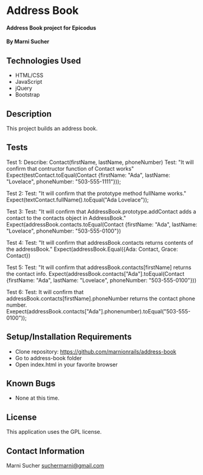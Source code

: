 # Address Book

#### Address Book project for Epicodus

#### By **Marni Sucher**

## Technologies Used

* HTML/CSS
* JavaScript
* jQuery
* Bootstrap

## Description

This project builds an address book.

## Tests

Test 1: Describe: Contact(firstName, lastName, phoneNumber)
        Test: "It will confirm that contructor function of Contact works"
        Expect(testContact.toEqual(Contact {firstName: "Ada", lastName: "Lovelace", phoneNumber: "503-555-1111"}));

Test 2: Test: "It will confirm that the prototype method fullName works."
        Expect(textContact.fullName().toEqual("Ada Lovelace"));

Test 3: Test: "It will confirm that AddressBook.prototype.addContact adds a contact to the contacts object in AddressBook."
        Expect(addressBook.contacts.toEqual(Contact {firstName: "Ada", lastName: "Lovelace", phoneNumber: "503-555-0100"})

Test 4: Test: "It will confirm that addressBook.contacts returns contents of the addressBook."
        Expect(addressBook.Equal({Ada: Contact, Grace: Contact})

Test 5: Test: "It will confirm that addressBook.contacts[firstName] returns the contact info.
        Expect(addressBook.contacts["Ada"].toEqual(Contact {firstName: "Ada", lastName: "Lovelace", phoneNumber: "503-555-0100"}))

Test 6: Test: It will confirm that addressBook.contacts[firstName].phoneNumber returns the contact phone number.
        Exepect(addressBook.contacts["Ada"].phonenumber).toEqual("503-555-0100"));




## Setup/Installation Requirements

* Clone repository: https://github.com/marnionrails/address-book
* Go to address-book folder
* Open index.html in your favorite browser

## Known Bugs

* None at this time.

## License

This application uses the GPL license. 

## Contact Information

Marni Sucher <suchermarni@gmail.com>
